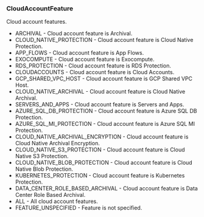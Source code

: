 ### CloudAccountFeature
Cloud account features.

- ARCHIVAL - Cloud account feature is Archival.
- CLOUD_NATIVE_PROTECTION - Cloud account feature is Cloud Native Protection.
- APP_FLOWS - Cloud account feature is App Flows.
- EXOCOMPUTE - Cloud account feature is Exocompute.
- RDS_PROTECTION - Cloud account feature is RDS Protection.
- CLOUDACCOUNTS - Cloud account feature is Cloud Accounts.
- GCP_SHARED_VPC_HOST - Cloud account feature is GCP Shared VPC Host.
- CLOUD_NATIVE_ARCHIVAL - Cloud account feature is Cloud Native Archival.
- SERVERS_AND_APPS - Cloud account feature is Servers and Apps.
- AZURE_SQL_DB_PROTECTION - Cloud account feature is Azure SQL DB Protection.
- AZURE_SQL_MI_PROTECTION - Cloud account feature is Azure SQL MI Protection.
- CLOUD_NATIVE_ARCHIVAL_ENCRYPTION - Cloud account feature is Cloud Native Archival Encryption.
- CLOUD_NATIVE_S3_PROTECTION - Cloud account feature is Cloud Native S3 Protection.
- CLOUD_NATIVE_BLOB_PROTECTION - Cloud account feature is Cloud Native Blob Protection.
- KUBERNETES_PROTECTION - Cloud account feature is Kubernetes Protection.
- DATA_CENTER_ROLE_BASED_ARCHIVAL - Cloud account feature is Data Center Role Based Archival.
- ALL - All cloud account features.
- FEATURE_UNSPECIFIED - Feature is not specified.
